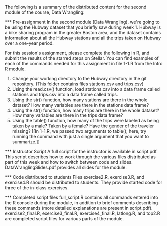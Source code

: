 The following is a summary of the distributed content for the second module of the course, Data Wrangling:

*** Pre-assignment
In the second module (Data Wrangling), we're going to be using the Hubway dataset that you briefly saw during week 1. Hubway is a bike sharing program in the greater Boston area, and the dataset contains information about all the Hubway stations and all the trips taken on Hubway over a one-year period.

For this session's assignment, please complete the following in R, and submit the results of the starred steps on Stellar. You can find examples of each of the commands needed for this assignment in file 1-1.R from the Intro R module.

1. Change your working directory to the Hubway directory in the git repository. (This folder contains files stations.csv and trips.csv)
2. Using the read.csv() function, load stations.csv into a data frame called stations and trips.csv into a data frame called trips. 
3. Using the str() function, how many stations are there in the whole dataset? How many variables are there in the stations data frame?
4. Using the str() function, how many trips are there in the whole dataset? How many variables are there in the trips data frame?
5. Using the table() function, how many of the trips were labeled as being taken by a male? Taken by a female? Have the gender of the traveler missing?  [[In 1-1.R, we passed two arguments to table(); here, try running the command with just a single argument that you want to summarize.]]


*** Instructor Script
A full script for the instructor is available in script.pdf. This script describes how to work through the various files distributed as part of this week and how to switch between code and slides. DataWranglingSlides.pdf provides all slides for the module.

*** Code distributed to students
Files exercise2.R, exercise3.R, and exercise4.R should be distributed to students. They provide started code for three of the in-class exercises.

*** Completed script files
full_script.R contains all commands entered into the R console during the module, in addition to brief comments describing these commands (more detailed explanations are present in script.pdf). exercise2_final.R, exercise3_final.R, exercise4_final.R, latlong.R, and top2.R are completed script files for various parts of the module.

